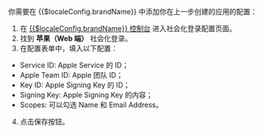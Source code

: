 <IntegrationDetailCard :title="`在 ${$localeConfig.brandName} 填入苹果应用配置`">

你需要在 {{$localeConfig.brandName}} 中添加你在上一步创建的应用的配置：

1. 在 [{{$localeConfig.brandName}} 控制台](https://console.authing.cn) 进入社会化登录配置页面。
2. 找到 **苹果（Web 端）** 社会化登录。
3. 在配置表单中，填入以下配置：

- Service ID: Apple Service 的 ID；
- Apple Team ID: Apple 团队 ID；
- Key ID: Apple Signing Key 的 ID；
- Signing Key: Apple Signing Key 的内容；
- Scopes: 可以勾选 Name 和 Email Address。

4. 点击保存按钮。

</IntegrationDetailCard>